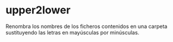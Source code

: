 # upper2lower

Renombra los nombres de los ficheros contenidos en una carpeta sustituyendo las letras en mayúsculas por minúsculas.
